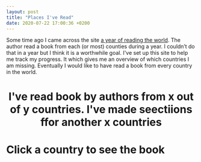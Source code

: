 ```yaml
---
layout: post
title: "Places I've Read"
date: 2020-07-22 17:00:36 +0200
---
```


Some time ago I came across the site [a year of reading the world](https://ayearofreadingtheworld.com/thelist/). The author read a book from each (or most) counties during a year. I couldn’t do that in a year but I think it is a worthwhile goal. I've set up this site to help me track my progress. It which gives me an overview of which countries I am missing. Eventually I would like to have read a book from every country in the world. 

<head>
    <script src="https://d3js.org/d3.v4.min.js" charset="utf-8"></script>
</head>

<center>
    <h1 id="vizTitle">I've read book by authors from <span class="read">x</span> out of <span class="total">y</span> countries. I've made seectiions ffor another <span class="toRead">x</span> countries</h1>
</center>

<center>
    <div class="svg-container" id='places-ive-read'></div>
</center>


<div id="bookTitleContainer"><h1>Click a <span class="fancy-text">country</span> to see the book</h1></div>
<div id="countryListContainer"></div>

<link rel="stylesheet" href="../../../../css/places-ive-read.css">
<script type='text/javascript'  src='../../../../js/places-ive-read/places-ive-read.js'></script>